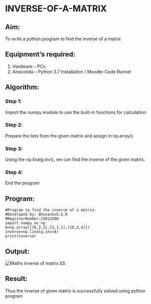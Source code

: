 # INVERSE-OF-A-MATRIX
## Aim:
To write a python program to find the inverse of a matrix
## Equipment’s required:
1. 	Hardware – PCs
2. 	Anaconda – Python 3.7 Installation / Moodle-Code Runner
## Algorithm:
### Step 1:
Import the numpy module to use the built-in functions for calculation
### Step 2: 
Prepare the lists from the given matrix and assign in np.array()
### Step 3: 
Using the np.linalg.inv(), we can find the inverse of the given matrix.
### Step 4: 
End the program
## Program:
```
#Program to find the inverse of a matrix.
#Developed by: Bhuvanesh.S.R
#RegisterNumber:23013380
import numpy as np
A=np.array([[6,2,3],[3,1,1],[10,3,4]])
inverse=np.linalg.inv(A)
print(inverse)
```
## Output:
![Maths inverse of matrix SS](https://github.com/Bhuvanesh-Suresh/INVERSE-OF-A-MATRIX/assets/145742661/e7f063c2-a2e2-40a0-a3b6-5b0bf66e3ee5)

## Result:
Thus the inverse of given matrix is successfully solved using python program

